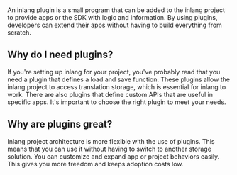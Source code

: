 <doc-header title="What is a Plugin?" description="Change or extend app behavior with custom plugins." button="Get started" link="/documentation/plugin/guide">
</doc-header>

<br/>

An inlang plugin is a small program that can be added to the inlang project to provide apps or the SDK with logic and information. By using plugins, developers can extend their apps without having to build everything from scratch.

## Why do I need plugins?

If you're setting up inlang for your project, you've probably read that you need a plugin that defines a load and save function. These plugins allow the inlang project to access translation storage, which is essential for inlang to work. There are also plugins that define custom APIs that are useful in specific apps. It's important to choose the right plugin to meet your needs.

## Why are plugins great?

Inlang project architecture is more flexible with the use of plugins. This means that you can use it without having to switch to another storage solution. You can customize and expand app or project behaviors easily. This gives you more freedom and keeps adoption costs low.

<br/>

<doc-links>
    <doc-link title="API Introduction" icon="mdi:book-open-page-variant" href="/documentation/plugin/api-introduction" description="Read Plugin API Reference."></doc-link>
    <doc-link title="Build a Plugin" icon="mdi:skip-next" href="/documentation/plugin/guide" description="Learn how to build your plugin."></doc-link>
</doc-links>

<br/>
<br/>